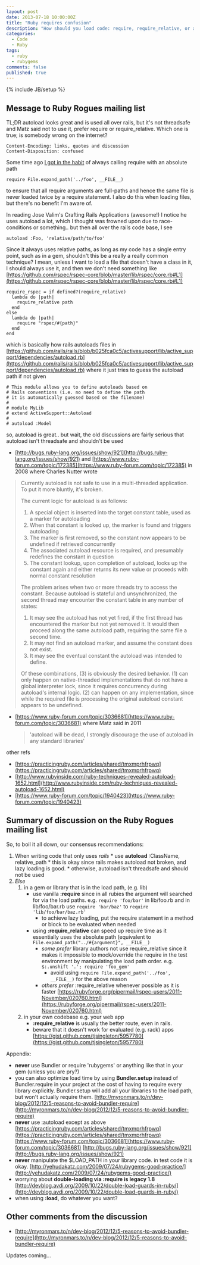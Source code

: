 ```yaml
---
layout: post
date: 2013-07-18 10:00:00Z
title: "Ruby requires confusion"
description: "How should you load code: require, require_relative, or autoload?"
categories:
  - Code
  - Ruby
tags:
  - ruby
  - rubygems
comments: false
published: true
---
```

{% include JB/setup %}

## Message to Ruby Rogues mailing list

TL;DR autoload looks great and is used all over rails, but it's not threadsafe and Matz said not to use it, prefer require or require_relative.  Which one is true; is somebody wrong on the internet?

    Content-Encoding: links, quotes and discussion
    Content-Disposition: confused

Some time ago [I got in the habit](http://devblog.avdi.org/2009/10/22/double-load-guards-in-ruby/) of always calling require with an absolute path

    require File.expand_path('../foo', __FILE__)

to ensure that all require arguments are full-paths and hence the same file is never loaded twice by a require statement.  I also do this when loading files, but there's no benefit I'm aware of.

In reading Jose Valim's Crafting Rails Applications (awesome!) I notice he uses autoload a lot, which I thought was frowned upon due to race-conditions or something.. but then all over the rails code base, I see

    autoload :Foo, 'relative/path/to/foo'

Since it always uses relative paths, as long as my code has a single entry point, such as in a gem, shouldn't this be a really a really common technique? I mean, unless I want to load a file that doesn't have a class in it, I should always use it, and then we don't need something like [https://github.com/rspec/rspec-core/blob/master/lib/rspec/core.rb#L1](https://github.com/rspec/rspec-core/blob/master/lib/rspec/core.rb#L1)


    require_rspec = if defined?(require_relative)
      lambda do |path|
        require_relative path
      end
    else
      lambda do |path|
        require "rspec/#{path}"
      end
    end


which is basically how rails autoloads files in [https://github.com/rails/rails/blob/b025fca0c5/activesupport/lib/active_support/dependencies/autoload.rb](https://github.com/rails/rails/blob/b025fca0c5/activesupport/lib/active_support/dependencies/autoload.rb)  where it just tries to guess the autoload path if not given

    # This module allows you to define autoloads based on
    # Rails conventions (i.e. no need to define the path
    # it is automatically guessed based on the filename)
    #
    # module MyLib
    # extend ActiveSupport::Autoload
    #
    # autoload :Model

so, autoload is great.. but wait, the old discussions are fairly serious that autoload isn't threadsafe and shouldn't be used

* [http://bugs.ruby-lang.org/issues/show/921](http://bugs.ruby-lang.org/issues/show/921) and [https://www.ruby-forum.com/topic/172385](https://www.ruby-forum.com/topic/172385) in 2008 where Charles Nutter wrote

> Currently autoload is not safe to use in a multi-threaded application. To put it more bluntly, it's broken.
>
> The current logic for autoload is as follows:
>
> 1. A special object is inserted into the target constant table, used as a marker for autoloading
> 2. When that constant is looked up, the marker is found and triggers autoloading
> 3. The marker is first removed, so the constant now appears to be undefined if retrieved concurrently
> 4. The associated autoload resource is required, and presumably redefines the constant in question
> 5. The constant lookup, upon completion of autoload, looks up the constant again and either returns its new value or proceeds with normal constant resolution
>
> The problem arises when two or more threads try to access the constant. Because autoload is stateful and unsynchronized, the second thread may encounter the constant table in any number of states:
>
> 1. It may see the autoload has not yet fired, if the first thread has encountered the marker but not yet removed it. It would then proceed along the same autoload path, requiring the same file a second time.
> 2. It may not find an autoload marker, and assume the constant does not exist.
> 3. It may see the eventual constant the autoload was intended to define.
>
> Of these combinations, (3) is obviously the desired behavior. (1) can only happen on native-threaded implementations that do not have a global interpreter lock, since it requires concurrency during autoload's internal logic. (2) can happen on any implementation, since while the required file is processing the original autoload constant appears to be undefined.

* [https://www.ruby-forum.com/topic/3036681](https://www.ruby-forum.com/topic/3036681) where Matz said in 2011
  > 'autoload will be dead, I strongly discourage the use of autoload in any standard libraries'

other refs

* [https://practicingruby.com/articles/shared/tmxmprhfrpwq](https://practicingruby.com/articles/shared/tmxmprhfrpwq)
* [http://www.rubyinside.com/ruby-techniques-revealed-autoload-1652.html](http://www.rubyinside.com/ruby-techniques-revealed-autoload-1652.html)
* [https://www.ruby-forum.com/topic/1940423](https://www.ruby-forum.com/topic/1940423)


## Summary of discussion on the Ruby Rogues mailing list

So, to boil it all down, our consensus recommendations:

  1. When writing code that only uses _rails_
    * use **autoload** :ClassName, relative_path
    * this is okay since rails makes autoload not broken, and lazy loading is good.
    * otherwise, autoload isn't threadsafe and should not be used
  2. _Else_
     1. in a gem or library that is in the load path, (e.g. lib)
        * use vanilla **:require** since in all rubies the argument will searched for via the load paths. e.g. `require 'foo/bar'` in lib/foo.rb and in lib/foo/bar.rb use `require 'bar/baz'` to `require 'lib/foo/bar/baz.rb'`
          * to achieve lazy loading, put the require statement in a method or block to be evaluated when needed
        * using **:require_relative** can speed up require time as it essentially uses the absolute path (equivalent to `File.expand_path("../#{argument}", __FILE__)`
          * _some prefer_ library authors not use require_relative since it makes it impossible to mock/override the require in the test environment by manipulating the load path order. e.g. `$:.unshift '.'; require 'foo_gem'`
            * avoid using `require File.expand_path('../foo', __FILE__)` for the above reason
          * _others prefer_ :require_relative whenever possible as it is faster [https://rubyforge.org/pipermail/rspec-users/2011-November/020760.html](https://rubyforge.org/pipermail/rspec-users/2011-November/020760.html)
     2. in your own codebase e.g. your web app
        * **:require_relative** is usually the better route, even in rails.
        * beware that it doesn't work for evaluated (e.g. rack) apps [https://gist.github.com/tjsingleton/5957780](https://gist.github.com/tjsingleton/5957780)

Appendix:

  * **never** use Bundler or require 'rubygems' or anything like that in your gem (unless you are pry?)
  * you can also optimize load time by using **Bundler.setup** instead of Bundler.require in your project at the cost of having to require every library explicitly. Bundler.setup will add all your libraries to the load path, but won't actually require them. [http://myronmars.to/n/dev-blog/2012/12/5-reasons-to-avoid-bundler-require](http://myronmars.to/n/dev-blog/2012/12/5-reasons-to-avoid-bundler-require)
  * **never** use :autoload except as above [https://practicingruby.com/articles/shared/tmxmprhfrpwq](https://practicingruby.com/articles/shared/tmxmprhfrpwq) [https://www.ruby-forum.com/topic/3036681](https://www.ruby-forum.com/topic/3036681)  [http://bugs.ruby-lang.org/issues/show/921](http://bugs.ruby-lang.org/issues/show/921)
  * **never** manipulate the $LOAD_PATH in your library code. in test code it is okay. [http://yehudakatz.com/2009/07/24/rubygems-good-practice/](http://yehudakatz.com/2009/07/24/rubygems-good-practice/)
  * worrying about **double-loading via :require is legacy 1.8** [http://devblog.avdi.org/2009/10/22/double-load-guards-in-ruby/](http://devblog.avdi.org/2009/10/22/double-load-guards-in-ruby/)
  * when using **:load**, do whatever you want?

## Other comments from the discussion

  * [http://myronmars.to/n/dev-blog/2012/12/5-reasons-to-avoid-bundler-require](http://myronmars.to/n/dev-blog/2012/12/5-reasons-to-avoid-bundler-require)

Updates coming...
